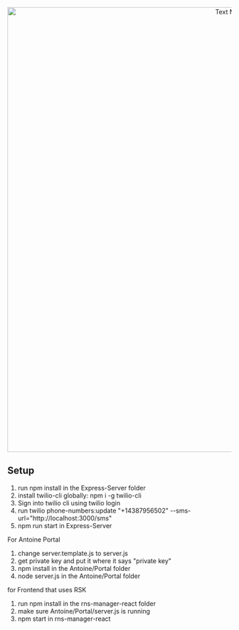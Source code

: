 <p align="center">
  <img src="https://i.imgur.com/kF3KMEO.jpg" width="1000" title="Text My Bits">
</p>


## Setup

1. run npm install in the Express-Server folder
2. install twilio-cli globally: npm i -g twilio-cli
3. Sign into twilio cli using twilio login
4. run twilio phone-numbers:update "+14387956502" --sms-url="http://localhost:3000/sms"
5. npm run start in Express-Server

For Antoine Portal

1. change server.template.js to server.js
2. get private key and put it where it says "private key"
3. npm install in the Antoine/Portal folder
4. node server.js in the Antoine/Portal folder

for Frontend that uses RSK

1. run npm install in the rns-manager-react folder
2. make sure Antoine/Portal/server.js is running
3. npm start in rns-manager-react
